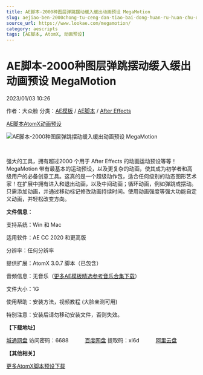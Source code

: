 ```yaml
---
title: AE脚本-2000种图层弹跳摆动缓入缓出动画预设 MegaMotion
slug: aejiao-ben-2000chong-tu-ceng-dan-tiao-bai-dong-huan-ru-huan-chu-dong-hua-yu-she-megamotion
source_url: https://www.lookae.com/megamotion/
category: aescripts
tags: [AE脚本, AtomX, 动画预设]
---
```

# AE脚本-2000种图层弹跳摆动缓入缓出动画预设 MegaMotion

2023/01/03 10:26

作者：大众脸
分类：[AE模板](https://www.lookae.com/after-effects/other-after-effects/) / [AE脚本](https://www.lookae.com/after-effects/aescripts/) / [After Effects](https://www.lookae.com/after-effects/)

[AE脚本](https://www.lookae.com/tag/ae%e8%84%9a%e6%9c%ac/)[AtomX](https://www.lookae.com/tag/atomx/)[动画预设](https://www.lookae.com/tag/%e5%8a%a8%e7%94%bb%e9%a2%84%e8%ae%be/)

![AE脚本-2000种图层弹跳摆动缓入缓出动画预设 MegaMotion](https://www.lookae.com/wp-content/uploads/2023/01/40576931.jpg "AE脚本-2000种图层弹跳摆动缓入缓出动画预设 MegaMotion-LookAE.com")

[﻿﻿﻿](https://cloud.video.taobao.com//play/u/705956171/p/1/e/6/t/1/392963173068.mp4)

强大的工具，拥有超过2000 个用于 After Effects 的动画运动预设等等！MegaMotion 带有最基本的运动预设，以及更复杂的动画，使其成为初学者和高级用户的必备创意工具。这真的是一个超级动作包，适合任何级别的动态图形艺术家！在扩展中拥有进入和退出动画，以及中间动画；循环动画，例如弹跳或摆动。只需添加动画，并通过移动标记修改动画持续时间。使用动画强度等强大功能自定义动画，并轻松改变方向。

**文件信息：**

支持系统：Win 和 Mac

适用软件：AE CC 2020 和更高版

分辨率：任何分辨率

提供扩展：AtomX 3.0.7 脚本（已包含）

音频信息：无音乐（[更多AE模板精选参考音乐合集下载](https://item.taobao.com/item.htm?spm=a1z10.1.w4004-2793089344.4.MUvxbV&id=37289930486)）

文件大小：1G

使用帮助：安装方法，视频教程 (大脸亲测可用)

特别注意：安装后请勿移动安装文件，否则失效。

**【下载地址】**

[城通网盘](https://url70.ctfile.com/f/2827370-757370131-147043?p=4431) 访问密码：6688           [百度网盘](https://pan.baidu.com/s/18fn5BSc6Lc6ccmyhLaStkw?pwd=xl6d) 提取码：xl6d           [阿里云盘](https://www.aliyundrive.com/s/PqhdVMzEUk2)

**【其他相关】**

[更多AtomX脚本预设下载](https://www.lookae.com/tag/atomx/)
